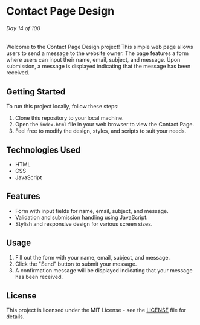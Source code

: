 # Contact Page Design

###### Day 14 of 100

Welcome to the Contact Page Design project! This simple web page allows users to send a message to the website owner. The page features a form where users can input their name, email, subject, and message. Upon submission, a message is displayed indicating that the message has been received.

## Getting Started

To run this project locally, follow these steps:

1. Clone this repository to your local machine.
2. Open the `index.html` file in your web browser to view the Contact Page.
3. Feel free to modify the design, styles, and scripts to suit your needs.

## Technologies Used

- HTML
- CSS
- JavaScript

## Features

- Form with input fields for name, email, subject, and message.
- Validation and submission handling using JavaScript.
- Stylish and responsive design for various screen sizes.

## Usage

1. Fill out the form with your name, email, subject, and message.
2. Click the "Send" button to submit your message.
3. A confirmation message will be displayed indicating that your message has been received.

## License

This project is licensed under the MIT License - see the [LICENSE](LICENSE) file for details.
